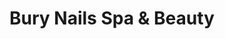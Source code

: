 ---
title: "Bury Nails Spa & Beauty"
url: /bury-st-edmunds/bury-nails-spa-and-beauty/
shop: beauty
---